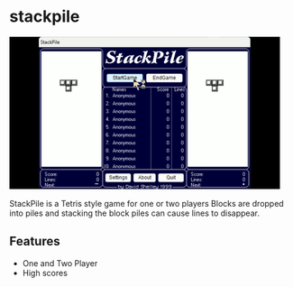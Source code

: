 # stackpile

![StackPile Gameplay](stackpile_gameplay.gif)

StackPile is a Tetris style game for one or two players
Blocks are dropped into piles and stacking the block piles can cause lines to disappear.

## Features
- One and Two Player
- High scores
